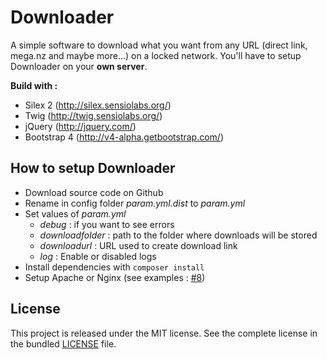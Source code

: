# Downloader

A simple software to download what you want from any URL (direct link, mega.nz and maybe more...) on a locked network.
You'll have to setup Downloader on your **own server**.

**Build with :**
  - Silex 2 (http://silex.sensiolabs.org/)
  - Twig (http://twig.sensiolabs.org/)
  - jQuery (http://jquery.com/)
  - Bootstrap 4 (http://v4-alpha.getbootstrap.com/)

How to setup Downloader
------------

- Download source code on Github
- Rename in config folder *param.yml.dist* to *param.yml*
- Set values of *param.yml*
  - *debug* : if you want to see errors
  - *downloadfolder* : path to the folder where downloads will be stored
  - *downloadurl* : URL used to create download link
  - *log* : Enable or disabled logs
- Install dependencies with ``composer install``
- Setup Apache or Nginx (see examples : [#8](https://github.com/Strikesoft/Downloader/issues/8))

License
------------

This project is released under the MIT license. See the complete license in the bundled [LICENSE](https://github.com/Strikesoft/Downloader/blob/master/LICENSE) file.
